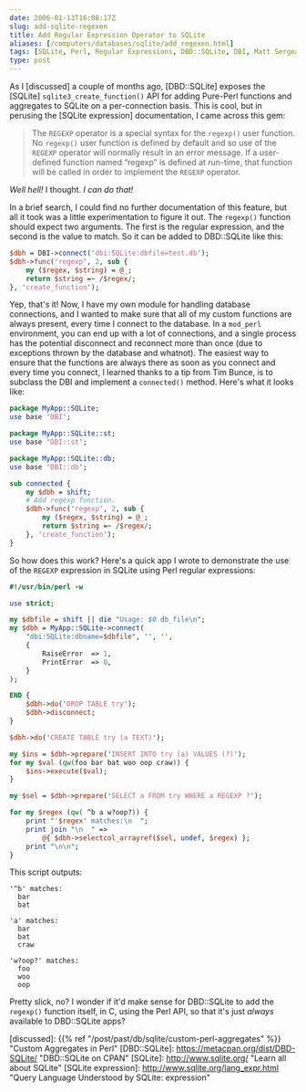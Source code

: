 ```yaml
--- 
date: 2006-01-13T16:08:17Z
slug: add-sqlite-regexen
title: Add Regular Expression Operator to SQLite
aliases: [/computers/databases/sqlite/add_regexen.html]
tags: [SQLite, Perl, Regular Expressions, DBD::SQLite, DBI, Matt Sergeant]
type: post
---
```


As I [discussed] a couple of months ago, [DBD::SQLite] exposes the [SQLite]
`sqlite3_create_function()` API for adding Pure-Perl functions and aggregates to
SQLite on a per-connection basis. This is cool, but in perusing the [SQLite
expression] documentation, I came across this gem:

> The `REGEXP` operator is a special syntax for the `regexp()` user function. No
> `regexp()` user function is defined by default and so use of the `REGEXP`
> operator will normally result in an error message. If a user-defined function
> named “regexp” is defined at run-time, that function will be called in order
> to implement the `REGEXP` operator.

*Well hell!* I thought. *I can do that!*

In a brief search, I could find no further documentation of this feature, but
all it took was a little experimentation to figure it out. The `regexp()`
function should expect two arguments. The first is the regular expression, and
the second is the value to match. So it can be added to DBD::SQLite like this:

``` perl
$dbh = DBI->connect('dbi:SQLite:dbfile=test.db');
$dbh->func('regexp', 2, sub {
    my ($regex, $string) = @_;
    return $string =~ /$regex/;
}, 'create_function');
```

Yep, that's it! Now, I have my own module for handling database connections, and
I wanted to make sure that all of my custom functions are always present, every
time I connect to the database. In a `mod_perl` environment, you can end up with
a lot of connections, and a single process has the potential disconnect and
reconnect more than once (due to exceptions thrown by the database and whatnot).
The easiest way to ensure that the functions are always there as soon as you
connect and every time you connect, I learned thanks to a tip from Tim Bunce, is
to subclass the DBI and implement a `connected()` method. Here's what it looks
like:

``` perl
package MyApp::SQLite;
use base 'DBI';

package MyApp::SQLite::st;
use base 'DBI::st';

package MyApp::SQLite::db;
use base 'DBI::db';

sub connected {
    my $dbh = shift;
    # Add regexp function.
    $dbh->func('regexp', 2, sub {
        my ($regex, $string) = @_;
        return $string =~ /$regex/;
    }, 'create_function');
}
```

So how does this work? Here's a quick app I wrote to demonstrate the use of the
`REGEXP` expression in SQLite using Perl regular expressions:

``` perl
#!/usr/bin/perl -w

use strict;

my $dbfile = shift || die "Usage: $0 db_file\n";
my $dbh = MyApp::SQLite->connect(
    "dbi:SQLite:dbname=$dbfile", '', '',
    {
        RaiseError  => 1,
        PrintError  => 0,
    }
);

END {
    $dbh->do('DROP TABLE try');
    $dbh->disconnect;
}

$dbh->do('CREATE TABLE try (a TEXT)');

my $ins = $dbh->prepare('INSERT INTO try (a) VALUES (?)');
for my $val (qw(foo bar bat woo oop craw)) {
    $ins->execute($val);
}

my $sel = $dbh->prepare('SELECT a FROM try WHERE a REGEXP ?');

for my $regex (qw( ^b a w?oop?)) {
    print "'$regex' matches:\n  ";
    print join "\n  " =>
        @{ $dbh->selectcol_arrayref($sel, undef, $regex) };
    print "\n\n";
}
```

This script outputs:

    '^b' matches:
      bar
      bat

    'a' matches:
      bar
      bat
      craw

    'w?oop?' matches:
      foo
      woo
      oop

Pretty slick, no? I wonder if it'd make sense for DBD::SQLite to add the
`regexp()` function itself, in C, using the Perl API, so that it's just *always*
available to DBD::SQLite apps?

  [discussed]: {{% ref "/post/past/db/sqlite/custom-perl-aggregates" %}}
    "Custom Aggregates in Perl"
  [DBD::SQLite]: https://metacpan.org/dist/DBD-SQLite/ "DBD::SQLite on CPAN"
  [SQLite]: http://www.sqlite.org/ "Learn all about SQLite"
  [SQLite expression]: http://www.sqlite.org/lang_expr.html
    "Query Language Understood by SQLite: expression"

